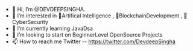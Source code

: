 - 👋 Hi, I’m @DEVDEEPSINGHA.
- 👀 I’m interested in  📱Artifical Intelligence , 🔐BlockchainDevelopment , 🤖 CyberSecurity
- 🌱 I’m currently learning JavaDsa 
- 💞️ I’m looking to start on BeginnerLevel OpenSource Projects
- 📫 How to reach me Twitter -- https://twitter.com/DevdeepSingha

<!---
DEVDEEPSING/DEVDEEPSING is a ✨ special ✨ repository because its `README.md` (this file) appears on your GitHub profile.
You can click the Preview link to take a look at your changes.
--->
